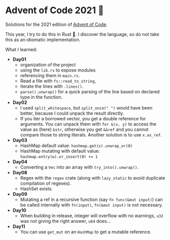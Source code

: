 # Advent of Code 2021 🎄

Solutions for the 2021 edition of [Advent of Code](https://adventofcode.com).

This year, I try to do this in Rust 🦀. I discover the language, so do not take this as
an idiomatic implementation.

What I learned:

- **Day01**
  - organization of the project
  - using the `lib.rs` to expose modules
  - referencing them in `main.rs`.
  - Read a file with `fs::read_to_string`,
  - iterate the lines with `.lines()`.
  - `parse().unwrap()` for a quick parsing of the line based on declared type in the
    function.
- **Day02**
  - I used `split_whitespace`, but `split_once(" ")` would have been better, because I
    could unpack the result directly.
  - If you iter a borrowed vector, you get a double reference for arguments. You can
    unpack them with `for &(x, y)` to access the value as (here) `&str`, otherwise you
    get `&&ref` and you cannot compare those to string literals. Another solution is
    to use `x.as_ref`.
- **Day03**
  - HashMap default value: `hashmap.get(x).unwrap_or(0)`
  - HashMap mutating with default value: `hashmap.entry(w).or_insert(0) += 1`
- **Day04**
  - Converting a `Vec` into an array with `try_into().unwrap()`.
- **Day08**
  - Regex with the `regex` crate (along with `lazy_static` to avoid duplicate
    compilation of regexes).
  - HashSet exists.
- **Day09**
  - Mutating a ref in a recursive function (say `fn func(&mut input)`) can be called
    internally with `fn(input)`, `fn(&mut input)` is not necessary.
- **Day10**
  - When building in release, integer will overflow with no warnings, `u32` was not
    giving the right answer, `u64` does...
- **Day11**
  - You can use `get_mut` on an `HashMap` to get a mutable reference.
